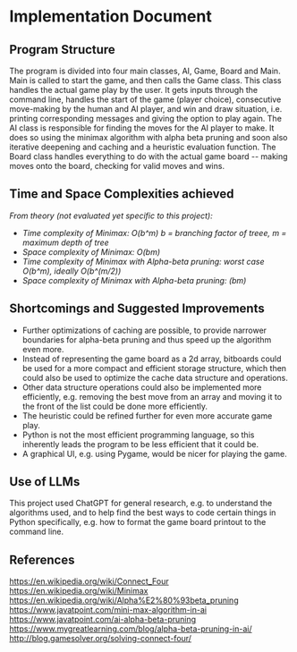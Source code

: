 # Implementation Document

## Program Structure

The program is divided into four main classes, AI, Game, Board and Main. Main is called to start the game, and then calls the Game class. This class handles the actual game play by the user. It gets inputs through the command line, handles the start of the game (player choice), consecutive move-making by the human and AI player, and win and draw situation, i.e. printing corresponding messages and giving the option to play again. The AI class is responsible for finding the moves for the AI player to make. It does so using the minimax algorithm with alpha beta pruning and soon also iterative deepening and caching and a heuristic evaluation function. The Board class handles everything to do with the actual game board -- making moves onto the board, checking for valid moves and wins.

## Time and Space Complexities achieved

*From theory (not evaluated yet specific to this project):*
- *Time complexity of Minimax: O(b^m) b = branching factor of treee, m = maximum depth of tree*
- *Space complexity of Minimax: O(bm)*
- *Time complexity of Minimax with Alpha-beta pruning: worst case O(b^m), ideally O(b^(m/2))*
- *Space complexity of Minimax with Alpha-beta pruning: (bm)*

## Shortcomings and Suggested Improvements

- Further optimizations of caching are possible, to provide narrower boundaries for alpha-beta pruning and thus speed up the algorithm even more.
- Instead of representing the game board as a 2d array, bitboards could be used for a more compact and efficient storage structure, which then could also be used to optimize the cache data structure and operations.
- Other data structure operations could also be implemented more efficiently, e.g. removing the best move from an array and moving it to the front of the list could be done more efficiently.
- The heuristic could be refined further for even more accurate game play.
- Python is not the most efficient programming language, so this inherently leads the program to be less efficient that it could be.
- A graphical UI, e.g. using Pygame, would be nicer for playing the game.

## Use of LLMs

This project used ChatGPT for general research, e.g. to understand the algorithms used, and to help find the best ways to code certain things in Python specifically, e.g. how to format the game board printout to the command line.

## References

https://en.wikipedia.org/wiki/Connect_Four 
https://en.wikipedia.org/wiki/Minimax
https://en.wikipedia.org/wiki/Alpha%E2%80%93beta_pruning
https://www.javatpoint.com/mini-max-algorithm-in-ai
https://www.javatpoint.com/ai-alpha-beta-pruning
https://www.mygreatlearning.com/blog/alpha-beta-pruning-in-ai/
http://blog.gamesolver.org/solving-connect-four/